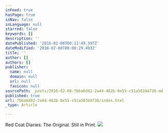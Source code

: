 ```yaml
---
inFeed: true
hasPage: true
inNav: false
inLanguage: null
starred: false
keywords: []
description: ''
datePublished: '2016-02-08T00:12:49.397Z'
dateModified: '2016-02-08T00:08:29.493Z'
title: ''
author: []
authors: []
publisher:
  name: null
  domain: null
  url: null
  favicon: null
sourcePath: _posts/2016-02-08-7bba6d82-2a44-462b-8e55-c51a58344738.md
published: true
url: 7bba6d82-2a44-462b-8e55-c51a58344738/index.html
_type: Article

---
```

Red Coat Diaries: The Original. Still in Print.
![](https://the-grid-user-content.s3-us-west-2.amazonaws.com/27ee9565-6371-478f-826c-f85f5133096e.jpg)
